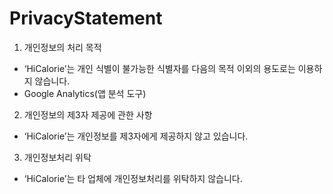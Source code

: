 # PrivacyStatement

1. 개인정보의 처리 목적
- ‘HiCalorie’는 개인 식별이 불가능한 식별자를 다음의 목적 이외의 용도로는 이용하지 않습니다.
- Google Analytics(앱 분석 도구)

2.  개인정보의 제3자 제공에 관한 사항
- ‘HiCalorie’는 개인정보를 제3자에게 제공하지 않고 있습니다.

3.  개인정보처리 위탁
- ‘HiCalorie’는 타 업체에 개인정보처리를 위탁하지 않습니다.
